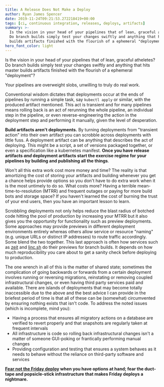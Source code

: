 ```yaml
---
title: A Release Does Not Make a Deploy
author: Ryan James Spencer
date: 2019-11-24T09:21:53.272218419+00:00
tags: [ci, continuous integration, releases, deploys, artifacts]
summary: >-
  Is the vision in your head of your pipelines that of lean, graceful atheletes?
  Do branch builds simply test your changes swiftly and anything that hits master
  builds artifacts finished with the flourish of a ephemeral "deployment"?
hero_font_color: light
---
```


Is the vision in your head of your pipelines that of lean, graceful atheletes?
Do branch builds simply test your changes swiftly and anything that hits master
builds artifacts finished with the flourish of a ephemeral "deployment"?

Your pipelines are overweight slobs, unwilling to truly do real work.

Conventional wisdom dictates that deployments occur at the ends of pipelines by
running a simple task, say `kubectl apply` or similar, with the produced
artifact mentioned. This act is transient and for many pipelines means rolling
back is an act of rerunning the whole pipeline, an individual step in the
pipeline, or even reverse-engineering the action in the deployment step and
performing it manually, given the level of desperation.

**Build artifacts aren't deployments.** By turning deployments from "transient
action" into their own artifact you can scrobble across deployments with little
fuss. A deployment artifact can be anything that describes the act of deploying.
This might be a script, a set of versions packaged together, or even a
specification like a kubernetes manifest. **Once you have release artifacts _and_
deployment artifacts start the exercise regime for your pipelines by building
and publishing all the things**.

Won't all this extra work cost more money and time? The reality is that
amortizing the cost of storing your artifacts and building whenever you get a
chance helps provide options so you don't have to do extra work when it is the
most untimely to do so. What costs more? Having a terrible
mean-time-to-resolution (MTRR) and frequent outages or paying for more build
bots and storage space? If you haven't learned the cost of burning the trust of
your end users, then you have an important lesson to learn.

Scrobbling deployments not only helps reduce the blast radius of botched code
hitting the pool of production by increasing your MTRR but it also gives you the
opportunity for functionality such as preview deployments. Some approaches may
provide previews in different deployment environments entirely whereas others
allow service or resource "naming" (e.g. unique URLs or distinct IP addresses)
to route traffic accordingly. Some blend the two together. This last approach is
often how services such as [zeit](https://zeit.co/) and
[linc.sh](https://linc.sh/) do their previews for branch builds. It depends on
how much reproducibility you care about to get a sanity check before deploying
to production.

The one wrench in all of this is the matter of shared state; sometimes the
complication of going backwards or forwards from a certain deployment involves
running or reversing migrations, reinstating or removing coupled infrastructural
changes, or even having third party services paid and available. There are
islands of deployments that may become totally inaccessible due to the above and
the best advice I can provide in the briefest period of time is that all of
these can be (somewhat) circumvented by ensuring nothing exists that isn't code.
To address the noted issues (which is incomplete, mind you):

* Having a process that ensures all migratory actions on a database are verified
  to revert properly and that snapshots are regularly taken at frequent
  intervals
* All infrastructure is code so rolling back infrastructural changes isn't a
  matter of someone GUI-poking or frantically performing manual changes
* Providing configuration and testing that ensures a system behaves as it needs
  to behave without the reliance on third-party software and services

**[Fear not the Friday
deploy](https://charity.wtf/2019/10/28/deploys-its-not-actually-about-fridays/)
when you have options at hand; fear the duct-tape and popsicle-stick
infrastructure that makes Friday deploys a nightmare.**
